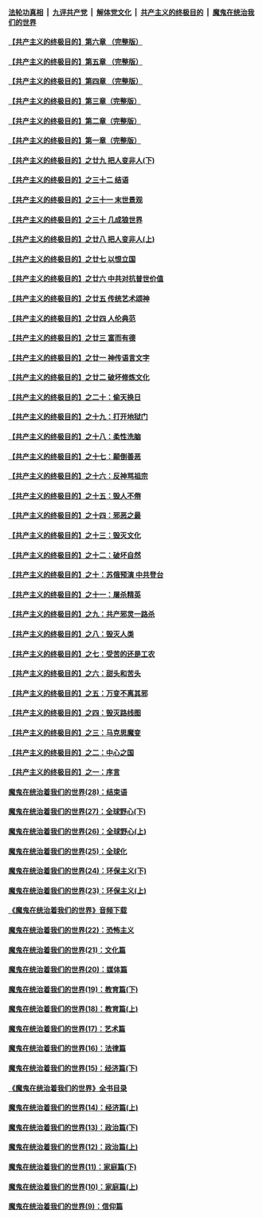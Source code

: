 ####  [法轮功真相](../../../../basic/blob/master/README.md?t=08261613) &nbsp;|&nbsp; [九评共产党](../../../../9ping.md/blob/master/README.md?t=08261613) &nbsp;|&nbsp; [解体党文化](../../../../jtdwh.md/blob/master/README.md?t=08261613)  &nbsp;|&nbsp; [共产主义的终极目的](../../../../gczydzjmd.md/blob/master/README.md?t=08261613) &nbsp;|&nbsp; [魔鬼在统治我们的世界](../../../../mgztzwmdsj.md/blob/master/README.md?t=08261613) 

#### [【共产主义的终极目的】第六章 （完整版）](../pages/nsc422/n11428913.md?t=08261613) 

#### [【共产主义的终极目的】第五章 （完整版）](../pages/nsc422/n11428912.md?t=08261613) 

#### [【共产主义的终极目的】第四章 （完整版）](../pages/nsc422/n11428907.md?t=08261613) 

#### [【共产主义的终极目的】第三章（完整版）](../pages/nsc422/n11428848.md?t=08261613) 

#### [【共产主义的终极目的】第二章（完整版）](../pages/nsc422/n11428831.md?t=08261613) 

#### [【共产主义的终极目的】第一章（完整版）](../pages/nsc422/n11417651.md?t=08261613) 

#### [【共产主义的终极目的】之廿九 把人变非人(下)](../pages/nsc422/n11344140.md?t=08261613) 

#### [【共产主义的终极目的】之三十二 结语](../pages/nsc422/n11360535.md?t=08261613) 

#### [【共产主义的终极目的】之三十一 末世景观](../pages/nsc422/n11351129.md?t=08261613) 

#### [【共产主义的终极目的】之三十 几成狼世界](../pages/nsc422/n11348280.md?t=08261613) 

#### [【共产主义的终极目的】之廿八 把人变非人(上)](../pages/nsc422/n11340492.md?t=08261613) 

#### [【共产主义的终极目的】之廿七 以恨立国](../pages/nsc422/n11336944.md?t=08261613) 

#### [【共产主义的终极目的】之廿六 中共对抗普世价值](../pages/nsc422/n11324785.md?t=08261613) 

#### [【共产主义的终极目的】之廿五 传统艺术颂神](../pages/nsc422/n11296396.md?t=08261613) 

#### [【共产主义的终极目的】之廿四 人伦典范](../pages/nsc422/n11296397.md?t=08261613) 

#### [【共产主义的终极目的】之廿三 富而有德](../pages/nsc422/n11283598.md?t=08261613) 

#### [【共产主义的终极目的】之廿一 神传语言文字](../pages/nsc422/n11263265.md?t=08261613) 

#### [【共产主义的终极目的】之廿二 破坏修炼文化](../pages/nsc422/n11245728.md?t=08261613) 

#### [【共产主义的终极目的】之二十：偷天换日](../pages/nsc422/n11238846.md?t=08261613) 

#### [【共产主义的终极目的】之十九：打开地狱门](../pages/nsc422/n11206376.md?t=08261613) 

#### [【共产主义的终极目的】之十八：柔性洗脑](../pages/nsc422/n11199994.md?t=08261613) 

#### [【共产主义的终极目的】之十七：颠倒善恶](../pages/nsc422/n11179782.md?t=08261613) 

#### [【共产主义的终极目的】之十六：反神骂祖宗](../pages/nsc422/n11166798.md?t=08261613) 

#### [【共产主义的终极目的】之十五：毁人不倦](../pages/nsc422/n11166792.md?t=08261613) 

#### [【共产主义的终极目的】之十四：邪恶之最](../pages/nsc422/n11150249.md?t=08261613) 

#### [【共产主义的终极目的】之十三：毁灭文化](../pages/nsc422/n11135227.md?t=08261613) 

#### [【共产主义的终极目的】之十二：破坏自然](../pages/nsc422/n11135214.md?t=08261613) 

#### [【共产主义的终极目的】之十：苏俄预演 中共登台](../pages/nsc422/n11118424.md?t=08261613) 

#### [【共产主义的终极目的】之十一：屠杀精英](../pages/nsc422/n11118442.md?t=08261613) 

#### [【共产主义的终极目的】之九：共产邪灵一路杀](../pages/nsc422/n11114139.md?t=08261613) 

#### [【共产主义的终极目的】之八：毁灭人类](../pages/nsc422/n11108503.md?t=08261613) 

#### [【共产主义的终极目的】之七：受苦的还是工农](../pages/nsc422/n11101809.md?t=08261613) 

#### [【共产主义的终极目的】之六：甜头和苦头](../pages/nsc422/n11096971.md?t=08261613) 

#### [【共产主义的终极目的】之五：万变不离其邪](../pages/nsc422/n11091285.md?t=08261613) 

#### [【共产主义的终极目的】之四：毁灭路线图](../pages/nsc422/n11086284.md?t=08261613) 

#### [【共产主义的终极目的】之三：马克思魔变](../pages/nsc422/n11061941.md?t=08261613) 

#### [【共产主义的终极目的】之二：中心之国](../pages/nsc422/n11047728.md?t=08261613) 

#### [【共产主义的终极目的】之一：序言](../pages/nsc422/n11086077.md?t=08261613) 

#### [魔鬼在统治着我们的世界(28)：结束语](../pages/nsc422/n10936246.md?t=08261613) 

#### [魔鬼在统治着我们的世界(27)：全球野心(下)](../pages/nsc422/n10928319.md?t=08261613) 

#### [魔鬼在统治着我们的世界(26)：全球野心(上)](../pages/nsc422/n10900318.md?t=08261613) 

#### [魔鬼在统治着我们的世界(25)：全球化](../pages/nsc422/n10788205.md?t=08261613) 

#### [魔鬼在统治着我们的世界(24)：环保主义(下)](../pages/nsc422/n10695307.md?t=08261613) 

#### [魔鬼在统治着我们的世界(23)：环保主义(上)](../pages/nsc422/n10688613.md?t=08261613) 

#### [《魔鬼在统治着我们的世界》音频下载](../pages/nsc422/n10635553.md?t=08261613) 

#### [魔鬼在统治着我们的世界(22)：恐怖主义](../pages/nsc422/n10614727.md?t=08261613) 

#### [魔鬼在统治着我们的世界(21)：文化篇](../pages/nsc422/n10597706.md?t=08261613) 

#### [魔鬼在统治着我们的世界(20)：媒体篇](../pages/nsc422/n10586579.md?t=08261613) 

#### [魔鬼在统治着我们的世界(19)：教育篇(下)](../pages/nsc422/n10564808.md?t=08261613) 

#### [魔鬼在统治着我们的世界(18)：教育篇(上)](../pages/nsc422/n10526970.md?t=08261613) 

#### [魔鬼在统治着我们的世界(17)：艺术篇](../pages/nsc422/n10499093.md?t=08261613) 

#### [魔鬼在统治着我们的世界(16)：法律篇](../pages/nsc422/n10485969.md?t=08261613) 

#### [魔鬼在统治着我们的世界(15)：经济篇(下)](../pages/nsc422/n10469975.md?t=08261613) 

#### [《魔鬼在统治着我们的世界》全书目录](../pages/nsc422/n10464261.md?t=08261613) 

#### [魔鬼在统治着我们的世界(14)：经济篇(上)](../pages/nsc422/n10457370.md?t=08261613) 

#### [魔鬼在统治着我们的世界(13)：政治篇(下)](../pages/nsc422/n10448270.md?t=08261613) 

#### [魔鬼在统治着我们的世界(12)：政治篇(上)](../pages/nsc422/n10444576.md?t=08261613) 

#### [魔鬼在统治着我们的世界(11)：家庭篇(下)](../pages/nsc422/n10440961.md?t=08261613) 

#### [魔鬼在统治着我们的世界(10)：家庭篇(上)](../pages/nsc422/n10435448.md?t=08261613) 

#### [魔鬼在统治着我们的世界(9)：信仰篇](../pages/nsc422/n10432159.md?t=08261613) 

